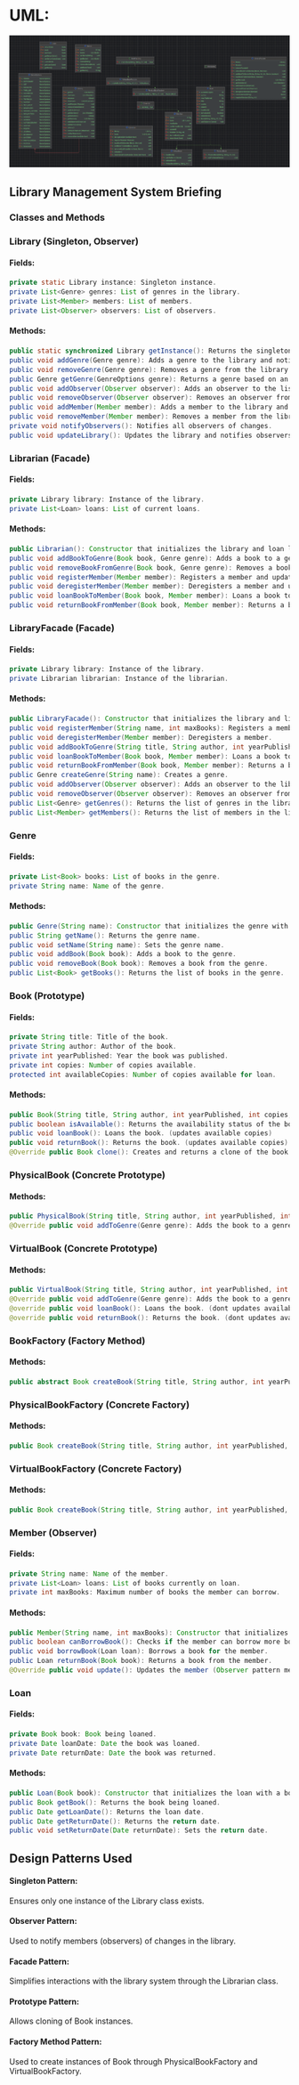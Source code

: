 
# UML:
<img src="uml.png">

## Library Management System Briefing
### Classes and Methods
### Library (Singleton, Observer)
#### Fields:
``` java
private static Library instance: Singleton instance.
private List<Genre> genres: List of genres in the library.
private List<Member> members: List of members.
private List<Observer> observers: List of observers.
```
#### Methods:
``` java
public static synchronized Library getInstance(): Returns the singleton instance.
public void addGenre(Genre genre): Adds a genre to the library and notifies observers.
public void removeGenre(Genre genre): Removes a genre from the library and notifies observers.
public Genre getGenre(GenreOptions genre): Returns a genre based on an enum option.
public void addObserver(Observer observer): Adds an observer to the list.
public void removeObserver(Observer observer): Removes an observer from the list.
public void addMember(Member member): Adds a member to the library and registers them as an observer.
public void removeMember(Member member): Removes a member from the library and deregisters them as an observer.
private void notifyObservers(): Notifies all observers of changes.
public void updateLibrary(): Updates the library and notifies observers.
```
### Librarian (Facade)

#### Fields:
``` java
private Library library: Instance of the library.
private List<Loan> loans: List of current loans.
```
#### Methods:
``` java
public Librarian(): Constructor that initializes the library and loan list.
public void addBookToGenre(Book book, Genre genre): Adds a book to a genre and updates the library.
public void removeBookFromGenre(Book book, Genre genre): Removes a book from a genre and updates the library.
public void registerMember(Member member): Registers a member and updates the library.
public void deregisterMember(Member member): Deregisters a member and updates the library.
public void loanBookToMember(Book book, Member member): Loans a book to a member if available and updates the library.
public void returnBookFromMember(Book book, Member member): Returns a book from a member and updates the library.
```
### LibraryFacade (Facade)
#### Fields:
``` java
private Library library: Instance of the library.
private Librarian librarian: Instance of the librarian.
```
#### Methods:
``` java
public LibraryFacade(): Constructor that initializes the library and librarian.
public void registerMember(String name, int maxBooks): Registers a member.
public void deregisterMember(Member member): Deregisters a member.
public void addBookToGenre(String title, String author, int yearPublished, int copies, Genre genre, boolean isPhysical): Adds a book to a genre.
public void loanBookToMember(Book book, Member member): Loans a book to a member.
public void returnBookFromMember(Book book, Member member): Returns a book from a member.
public Genre createGenre(String name): Creates a genre.
public void addObserver(Observer observer): Adds an observer to the library.
public void removeObserver(Observer observer): Removes an observer from the library.
public List<Genre> getGenres(): Returns the list of genres in the library.
public List<Member> getMembers(): Returns the list of members in the library.
```
### Genre
#### Fields:
``` java
private List<Book> books: List of books in the genre.
private String name: Name of the genre.
```
#### Methods:
``` java
public Genre(String name): Constructor that initializes the genre with a name.
public String getName(): Returns the genre name.
public void setName(String name): Sets the genre name.
public void addBook(Book book): Adds a book to the genre.
public void removeBook(Book book): Removes a book from the genre.
public List<Book> getBooks(): Returns the list of books in the genre.
```
### Book (Prototype)

#### Fields:
``` java
private String title: Title of the book.
private String author: Author of the book.
private int yearPublished: Year the book was published.
private int copies: Number of copies available.
protected int availableCopies: Number of copies available for loan.
```
#### Methods:
``` java
public Book(String title, String author, int yearPublished, int copies, Genre genre): Constructor that initializes the book and adds it to a genre.
public boolean isAvailable(): Returns the availability status of the book.
public void loanBook(): Loans the book. (updates available copies)
public void returnBook(): Returns the book. (updates available copies)
@Override public Book clone(): Creates and returns a clone of the book.
```
### PhysicalBook (Concrete Prototype)
#### Methods:
``` java
public PhysicalBook(String title, String author, int yearPublished, int copies): Constructor that initializes a physical book.
@Override public void addToGenre(Genre genre): Adds the book to a genre.
```
### VirtualBook (Concrete Prototype)
#### Methods:
``` java
public VirtualBook(String title, String author, int yearPublished, int copies): Constructor that initializes a virtual book.
@Override public void addToGenre(Genre genre): Adds the book to a genre.
@override public void loanBook(): Loans the book. (dont updates available copies)
@override public void returnBook(): Returns the book. (dont updates available copies)
```

### BookFactory (Factory Method)

#### Methods:
``` java
public abstract Book createBook(String title, String author, int yearPublished, int copies): Abstract method to create a book.
```
### PhysicalBookFactory (Concrete Factory)
#### Methods:
``` java
public Book createBook(String title, String author, int yearPublished, int copies): Creates and returns a physical book.
```
### VirtualBookFactory (Concrete Factory)
#### Methods:
``` java
public Book createBook(String title, String author, int yearPublished, int copies): Creates and returns a virtual book.
```
### Member (Observer)

#### Fields:
``` java
private String name: Name of the member.
private List<Loan> loans: List of books currently on loan.
private int maxBooks: Maximum number of books the member can borrow.
```
#### Methods:
``` java
public Member(String name, int maxBooks): Constructor that initializes the member with a name and max books limit.
public boolean canBorrowBook(): Checks if the member can borrow more books.
public void borrowBook(Loan loan): Borrows a book for the member.
public Loan returnBook(Book book): Returns a book from the member.
@Override public void update(): Updates the member (Observer pattern method).
```
### Loan

#### Fields:
``` java
private Book book: Book being loaned.
private Date loanDate: Date the book was loaned.
private Date returnDate: Date the book was returned.
```
#### Methods:
``` java
public Loan(Book book): Constructor that initializes the loan with a book and sets the loan date to the current date.
public Book getBook(): Returns the book being loaned.
public Date getLoanDate(): Returns the loan date.
public Date getReturnDate(): Returns the return date.
public void setReturnDate(Date returnDate): Sets the return date.
```

## Design Patterns Used
#### Singleton Pattern:
Ensures only one instance of the Library class exists.
#### Observer Pattern:
Used to notify members (observers) of changes in the library.
#### Facade Pattern:
Simplifies interactions with the library system through the Librarian class.
#### Prototype Pattern: 
Allows cloning of Book instances.
#### Factory Method Pattern: 
Used to create instances of Book through PhysicalBookFactory and VirtualBookFactory.
